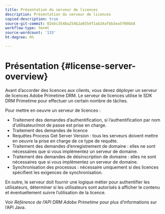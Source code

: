 ```yaml
---
title: Présentation du serveur de licences
description: Présentation du serveur de licences
copied-description: true
source-git-commit: 02ebc3548a254b2a6554f1ab34afbb3ea5f09bb8
workflow-type: tm+mt
source-wordcount: '133'
ht-degree: 0%

---
```


# Présentation {#license-server-overview}

Avant d’accorder des licences aux clients, vous devez déployer un serveur de licences Adobe Primetime DRM. Le serveur de licences utilise le SDK DRM Primetime pour effectuer un certain nombre de tâches.

Pour mettre en oeuvre un serveur de licences :

* Traitement des demandes d’authentification, si l’authentification par nom d’utilisateur/mot de passe est prise en charge.
* Traitement des demandes de licence
* Requêtes Process Get Server Version : tous les serveurs doivent mettre en oeuvre la prise en charge de ce type de requête.
* Traitement des demandes d’enregistrement de domaine : elles ne sont nécessaires que si vous implémentez un serveur de domaine.
* Traitement des demandes de désinscription de domaine : elles ne sont nécessaires que si vous implémentez un serveur de domaine.
* Synchronisation des processus : nécessaire uniquement si des licences spécifient les exigences de synchronisation.

En outre, le serveur doit fournir une logique métier pour authentifier les utilisateurs, déterminer si les utilisateurs sont autorisés à afficher le contenu et éventuellement suivre l’utilisation de la licence.

Voir *Référence de l’API DRM Adobe Primetime* pour plus d’informations sur l’API Java.
